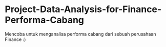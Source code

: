 # Project-Data-Analysis-for-Finance-Performa-Cabang
Mencoba untuk menganalisa performa cabang dari sebuah perusahaan Finance :)
